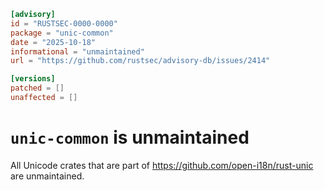 ```toml
[advisory]
id = "RUSTSEC-0000-0000"
package = "unic-common"
date = "2025-10-18"
informational = "unmaintained"
url = "https://github.com/rustsec/advisory-db/issues/2414"

[versions]
patched = []
unaffected = []
```

# `unic-common` is unmaintained

All Unicode crates that are part of https://github.com/open-i18n/rust-unic are unmaintained.
